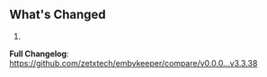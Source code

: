 ## What's Changed

1.

**Full Changelog**: https://github.com/zetxtech/embykeeper/compare/v0.0.0...v3.3.38
